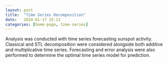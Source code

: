 ```yaml
---
layout: post
title:  "Time Series Decomposition"
date:   2024-01-17 15:11
categories: [home-page, time-series]
---
```


Analysis was conducted with time series forecasting sunspot activity. Classical and STL decomposition were considered alongside both additive and multiplicative time series. Forecasting and error analysis were also performed to determine the optimal time series model for prediction. 


